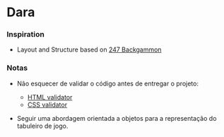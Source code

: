 # Dara

### Inspiration

- Layout and Structure based on [247 Backgammon](https://www.247backgammon.org/)

### Notas

- Não esquecer de validar o código antes de entregar o projeto:

  - [HTML validator](https://validator.w3.org/#validate_by_upload)
  - [CSS validator](https://jigsaw.w3.org/css-validator/#validate_by_upload)

- Seguir uma abordagem orientada a objetos para a representação do tabuleiro de jogo.
